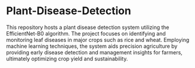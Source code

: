# Plant-Disease-Detection

This repository hosts a plant disease detection system utilizing the EfficientNet-B0 algorithm. The project focuses on identifying and monitoring leaf diseases in major crops such as rice and wheat. Employing machine learning techniques, the system aids precision agriculture by providing early disease detection and management insights for farmers, ultimately optimizing crop yield and sustainability.

